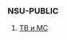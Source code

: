 ### NSU-PUBLIC
1. [ТВ и МС](https://github.com/zpix1/nsu-cheatsheet/tree/content/NSU-PUBLIC/%D0%A2%D0%92%20%D0%B8%20%D0%9C%D0%A1.md)

